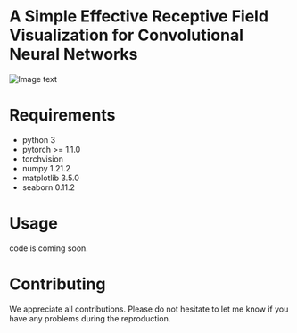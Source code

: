 # A Simple Effective Receptive Field Visualization for Convolutional Neural Networks
![Image text](https://github.com/yinntag/ERF_Visualization/tree/main/figure/erf.png)

# Requirements
- python 3
- pytorch >= 1.1.0
- torchvision
- numpy 1.21.2
- matplotlib 3.5.0
- seaborn 0.11.2

# Usage
code is coming soon.

# Contributing
We appreciate all contributions. Please do not hesitate to let me know if you have any problems during the reproduction.
